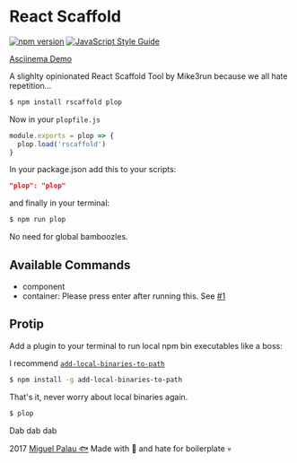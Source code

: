 # React Scaffold

[![npm version](https://badge.fury.io/js/rscaffold.svg)](https://badge.fury.io/js/rscaffold)
[![JavaScript Style Guide](https://img.shields.io/badge/code_style-standard-brightgreen.svg)](https://standardjs.com)

[Asciinema Demo](https://asciinema.org/a/5wDXqgoMHSj9aG7h5vB4DWl1S)

A slighlty opinionated React Scaffold Tool by Mike3run because we all hate repetition...

```bash
$ npm install rscaffold plop
```

Now in your `plopfile.js`

```js
module.exports = plop => {
  plop.load('rscaffold')
}
```

In your package.json add this to your scripts:

```json
"plop": "plop"
```

and finally in your terminal:

```bash
$ npm run plop
```

No need for global bamboozles.

## Available Commands

* component
* container: Please press enter after running this. See [#1](https://github.com/mike3run/rscaffold/issues/1)

## Protip

Add a plugin to your terminal to run local npm bin executables like a boss:

I recommend [`add-local-binaries-to-path`](https://www.npmjs.com/package/add-local-binaries-to-path)

```bash
$ npm install -g add-local-binaries-to-path
```

That's it, never worry about local binaries again.

```sh
$ plop
```

Dab dab dab

2017 [Miguel Palau 🐟](https://www.twitter.com/mpalau) Made with 💖 and hate for boilerplate 💀
